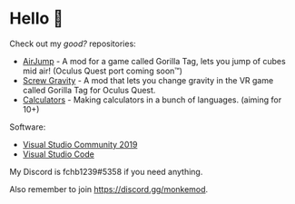 # Hello :wave:

Check out my <i>good?</i> repositories:
- [AirJump](https://github.com/fchb1239/AirJump) - A mod for a game called Gorilla Tag, lets you jump of cubes mid air! (Oculus Quest port coming soon™️)
- [Screw Gravity](https://github.com/fchb1239/ScrewGravity) - A mod that lets you change gravity in the VR game called Gorilla Tag for Oculus Quest.
- [Calculators](https://github.com/fchb1239/Calculators) - Making calculators in a bunch of languages. (aiming for 10+)

Software:
- [Visual Studio Community 2019](https://visualstudio.microsoft.com/downloads/)
- [Visual Studio Code](https://code.visualstudio.com/download)

My Discord is fchb1239#5358 if you need anything.

Also remember to join https://discord.gg/monkemod.
